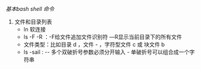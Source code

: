 *基本bash shell 命令*  
1. 文件和目录列表
	- ln 软连接
	- ls -F -R  ：-F给文件追加文件识别符 —R显示当前目录下的所有文件
	- 文件类型：比如目录 d ，文件 - ，字符型文件 c 或 块文件 b
	- ls -sail : -- 多个双破折号参数必须分开输入 - 单破折号可以组合成一个字符串